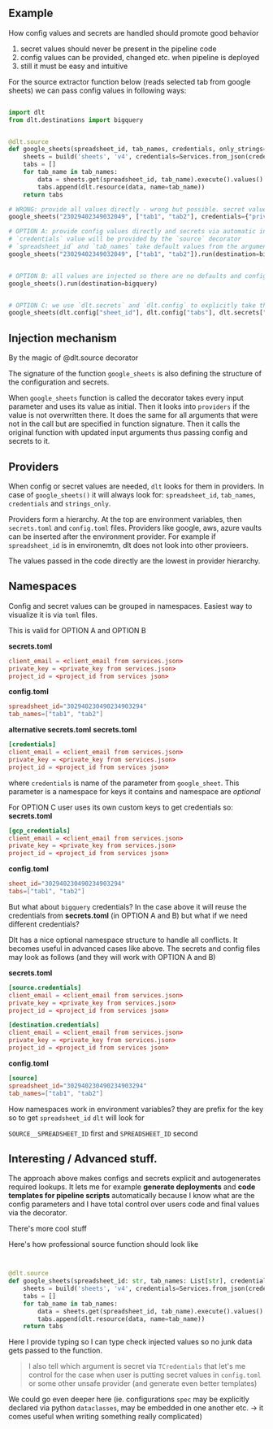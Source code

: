 ## Example
How config values and secrets are handled should promote good behavior

1. secret values should never be present in the pipeline code
2. config values can be provided, changed etc. when pipeline is deployed
3. still it must be easy and intuitive

For the source extractor function below (reads selected tab from google sheets) we can pass config values in following ways:

```python

import dlt
from dlt.destinations import bigquery


@dlt.source
def google_sheets(spreadsheet_id, tab_names, credentials, only_strings=False):
    sheets = build('sheets', 'v4', credentials=Services.from_json(credentials))
    tabs = []
    for tab_name in tab_names:
        data = sheets.get(spreadsheet_id, tab_name).execute().values()
        tabs.append(dlt.resource(data, name=tab_name))
    return tabs

# WRONG: provide all values directly - wrong but possible. secret values should never be present in the code!
google_sheets("23029402349032049", ["tab1", "tab2"], credentials={"private_key": ""}).run(destination=bigquery)

# OPTION A: provide config values directly and secrets via automatic injection mechanism (see later)
# `credentials` value will be provided by the `source` decorator
# `spreadsheet_id` and `tab_names` take default values from the arguments below but may be overwritten by the decorator via config providers (see later)
google_sheets("23029402349032049", ["tab1", "tab2"]).run(destination=bigquery)


# OPTION B: all values are injected so there are no defaults and config values must be present in the providers
google_sheets().run(destination=bigquery)


# OPTION C: we use `dlt.secrets` and `dlt.config` to explicitly take those values from providers in the way we control (not recommended but straightforward)
google_sheets(dlt.config["sheet_id"], dlt.config["tabs"], dlt.secrets["gcp_credentials"]).run(destination=bigquery)
```

## Injection mechanism
By the magic of @dlt.source decorator

The signature of the function `google_sheets` is also defining the structure of the configuration and secrets.

When `google_sheets` function is called the decorator takes every input parameter and uses its value as initial.
Then it looks into `providers` if the value is not overwritten there.
It does the same for all arguments that were not in the call but are specified in function signature.
Then it calls the original function with updated input arguments thus passing config and secrets to it.

## Providers
When config or secret values are needed, `dlt` looks for them in providers. In case of `google_sheets()` it will always look for: `spreadsheet_id`, `tab_names`, `credentials` and `strings_only`.

Providers form a hierarchy. At the top are environment variables, then `secrets.toml` and `config.toml` files. Providers like google, aws, azure vaults can be inserted after the environment provider.
For example if `spreadsheet_id` is in environemtn, dlt does not look into other provieers.

The values passed in the code directly are the lowest in provider hierarchy.

## Namespaces
Config and secret values can be grouped in namespaces. Easiest way to visualize it is via `toml` files.

This is valid for OPTION A and OPTION B

**secrets.toml**
```toml
client_email = <client_email from services.json>
private_key = <private_key from services.json>
project_id = <project_id from services json>
```
**config.toml**
```toml
spreadsheet_id="302940230490234903294"
tab_names=["tab1", "tab2"]
```

**alternative secrets.toml**
**secrets.toml**
```toml
[credentials]
client_email = <client_email from services.json>
private_key = <private_key from services.json>
project_id = <project_id from services json>
```

where `credentials` is name of the parameter from `google_sheet`. This parameter is a namespace for keys it contains and namespace are *optional*

For OPTION C user uses its own custom keys to get credentials so:
**secrets.toml**
```toml
[gcp_credentials]
client_email = <client_email from services.json>
private_key = <private_key from services.json>
project_id = <project_id from services json>
```
**config.toml**
```toml
sheet_id="302940230490234903294"
tabs=["tab1", "tab2"]
```

But what about `bigquery` credentials? In the case above it will reuse the credentials from **secrets.toml** (in OPTION A and B) but what if we need different credentials?

Dlt has a nice optional namespace structure to handle all conflicts. It becomes useful in advanced cases like above. The secrets and config files may look as follows (and they will work with OPTION A and B)

**secrets.toml**
```toml
[source.credentials]
client_email = <client_email from services.json>
private_key = <private_key from services.json>
project_id = <project_id from services json>

[destination.credentials]
client_email = <client_email from services.json>
private_key = <private_key from services.json>
project_id = <project_id from services json>

```
**config.toml**
```toml
[source]
spreadsheet_id="302940230490234903294"
tab_names=["tab1", "tab2"]
```

How namespaces work in environment variables? they are prefix for the key so to get `spreadsheet_id` `dlt` will look for

`SOURCE__SPREADSHEET_ID` first and `SPREADSHEET_ID` second

## Interesting / Advanced stuff.

The approach above makes configs and secrets explicit and autogenerates required lookups. It lets me for example **generate deployments** and **code templates for pipeline scripts** automatically because I know what are the config parameters and I have total control over users code and final values via the decorator.

There's more cool stuff

Here's how professional source function should look like

```python


@dlt.source
def google_sheets(spreadsheet_id: str, tab_names: List[str], credentials: TCredentials, only_strings=False):
    sheets = build('sheets', 'v4', credentials=Services.from_json(credentials))
    tabs = []
    for tab_name in tab_names:
        data = sheets.get(spreadsheet_id, tab_name).execute().values()
        tabs.append(dlt.resource(data, name=tab_name))
    return tabs
```

Here I provide typing so I can type check injected values so no junk data gets passed to the function.

> I also tell which argument is secret via `TCredentials` that let's me control for the case when user is putting secret values in `config.toml` or some other unsafe provider (and generate even better templates)

We could go even deeper here (ie. configurations `spec` may be explicitly declared via python `dataclasses`, may be embedded in one another etc. -> it comes useful when writing something really complicated)